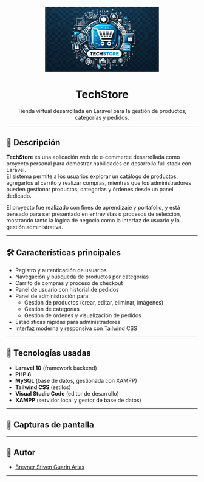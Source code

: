 <p align="center">
  <img src="Designer.jpeg" width="300" alt="TechStore Logo">
</p>

<h1 align="center">TechStore</h1>
<p align="center">Tienda virtual desarrollada en Laravel para la gestión de productos, categorías y pedidos.</p>

---

## 🚀 Descripción

**TechStore** es una aplicación web de e-commerce desarrollada como proyecto personal para demostrar habilidades en desarrollo full stack con Laravel.  
El sistema permite a los usuarios explorar un catálogo de productos, agregarlos al carrito y realizar compras, mientras que los administradores pueden gestionar productos, categorías y órdenes desde un panel dedicado.

El proyecto fue realizado con fines de aprendizaje y portafolio, y está pensado para ser presentado en entrevistas o procesos de selección, mostrando tanto la lógica de negocio como la interfaz de usuario y la gestión administrativa.

---

## 🛠️ Características principales

- Registro y autenticación de usuarios
- Navegación y búsqueda de productos por categorías
- Carrito de compras y proceso de checkout
- Panel de usuario con historial de pedidos
- Panel de administración para:
  - Gestión de productos (crear, editar, eliminar, imágenes)
  - Gestión de categorías
  - Gestión de órdenes y visualización de pedidos
- Estadísticas rápidas para administradores
- Interfaz moderna y responsiva con Tailwind CSS

---

## 🧰 Tecnologías usadas

- **Laravel 10** (framework backend)
- **PHP 8**
- **MySQL** (base de datos, gestionada con XAMPP)
- **Tailwind CSS** (estilos)
- **Visual Studio Code** (editor de desarrollo)
- **XAMPP** (servidor local y gestor de base de datos)

---

## 📸 Capturas de pantalla

<!-- Aquí puedes agregar imágenes del dashboard, panel de productos, carrito, etc. -->

---

## 👤 Autor

- [Breyner Stiven Guarin Arias](https://github.com/BreynerSti)

---
